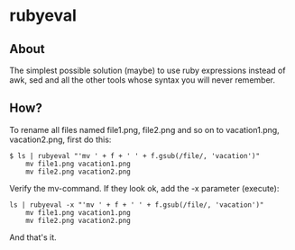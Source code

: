 # rubyeval

## About

The simplest possible solution (maybe) to use ruby expressions instead of awk, sed and all the other tools whose syntax you will never remember.

## How?

To rename all files named file1.png, file2.png and so on to vacation1.png, vacation2.png, first do this:

    $ ls | rubyeval "'mv ' + f + ' ' + f.gsub(/file/, 'vacation')"
		mv file1.png vacation1.png
		mv file2.png vacation2.png

Verify the mv-command. If they look ok, add the -x parameter (execute):

    ls | rubyeval -x "'mv ' + f + ' ' + f.gsub(/file/, 'vacation')"
		mv file1.png vacation1.png
		mv file2.png vacation2.png

And that's it.

